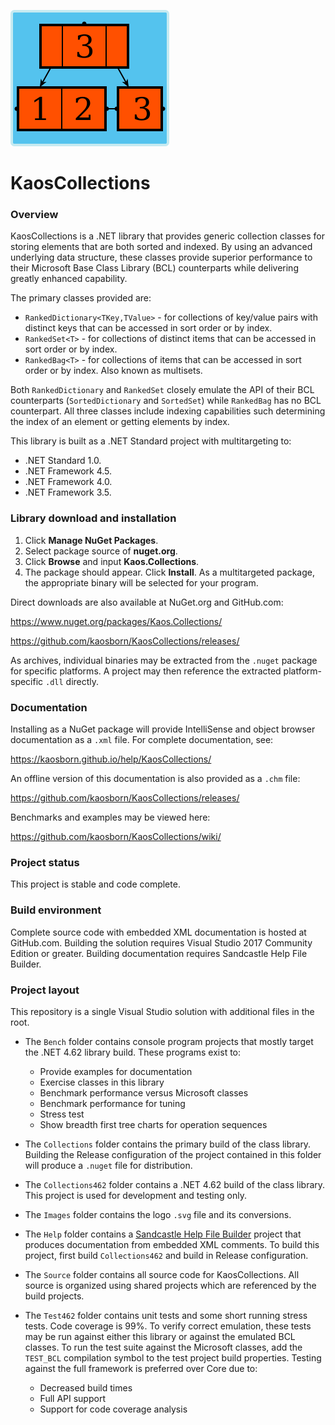 ![logo](Images/KaosCollections-218.png)
# KaosCollections

### Overview

KaosCollections is a .NET library that provides generic collection classes
for storing elements that are both sorted and indexed.
By using an advanced underlying data structure, these classes provide
superior performance to their Microsoft Base Class Library (BCL) counterparts
while delivering greatly enhanced capability.

The primary classes provided are:

* `RankedDictionary<TKey,TValue>` - for collections of key/value pairs with distinct keys that can be accessed in sort order or by index.
* `RankedSet<T>` - for collections of distinct items that can be accessed in sort order or by index.
* `RankedBag<T>` - for collections of items that can be accessed in sort order or by index. Also known as multisets.

Both `RankedDictionary` and `RankedSet` closely emulate the API of their BCL counterparts
(`SortedDictionary` and `SortedSet`) while `RankedBag` has no BCL counterpart.
All three classes include indexing capabilities such determining the index of an element or getting elements by index.

This library is built as a .NET Standard project with multitargeting to:

* .NET Standard 1.0.
* .NET Framework 4.5.
* .NET Framework 4.0.
* .NET Framework 3.5.

### Library download and installation

1. Click **Manage NuGet Packages**.
2. Select package source of **nuget.org**.
3. Click **Browse** and input **Kaos.Collections**.
4. The package should appear. Click **Install**.
As a multitargeted package, the appropriate binary will be selected for your program.

Direct downloads are also available at NuGet.org and GitHub.com:

https://www.nuget.org/packages/Kaos.Collections/

https://github.com/kaosborn/KaosCollections/releases/

As archives, individual binaries may be extracted from the `.nuget` package for specific platforms.
A project may then reference the extracted platform-specific `.dll` directly.

### Documentation

Installing as a NuGet package will provide IntelliSense and object browser documentation as a `.xml` file.
For complete documentation, see:

https://kaosborn.github.io/help/KaosCollections/

An offline version of this documentation is also provided as a `.chm` file:

https://github.com/kaosborn/KaosCollections/releases/

Benchmarks and examples may be viewed here:

https://github.com/kaosborn/KaosCollections/wiki/

### Project status

This project is stable and code complete.

### Build environment

Complete source code with embedded XML documentation is hosted at GitHub.com.
Building the solution requires Visual Studio 2017 Community Edition or greater.
Building documentation requires Sandcastle Help File Builder.

### Project layout

This repository is a single Visual Studio solution with additional files in the root.

* The `Bench` folder contains console program projects that mostly target the .NET 4.62 library build.
These programs exist to:

  * Provide examples for documentation
  * Exercise classes in this library
  * Benchmark performance versus Microsoft classes
  * Benchmark performance for tuning
  * Stress test
  * Show breadth first tree charts for operation sequences

* The `Collections` folder contains the primary build of the class library.
Building the Release configuration of the project contained in this folder
will produce a `.nuget` file for distribution.

* The `Collections462` folder contains a .NET 4.62 build of the class library.
This project is used for development and testing only.

* The `Images` folder contains the logo `.svg` file and its conversions.

* The `Help` folder contains a [Sandcastle Help File Builder](https://github.com/EWSoftware/SHFB)
project that produces documentation from embedded XML comments.
To build this project, first build `Collections462` and build in Release configuration.

* The `Source` folder contains all source code for KaosCollections.
All source is organized using shared projects which are referenced by the build projects.

* The `Test462` folder contains unit tests and some short running stress tests.
Code coverage is 99%.
To verify correct emulation, these tests may be run against either this library
or against the emulated BCL classes.
To run the test suite against the Microsoft classes,
add the `TEST_BCL` compilation symbol to the test project build properties.
Testing against the full framework is preferred over Core due to:

  * Decreased build times
  * Full API support
  * Support for code coverage analysis

